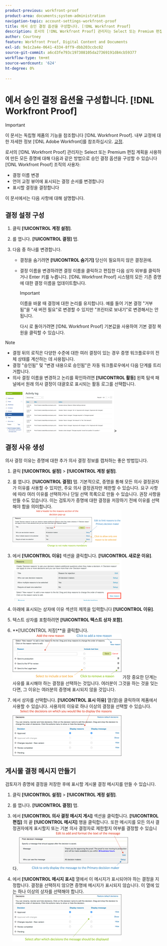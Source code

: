 ```yaml
---
product-previous: workfront-proof
product-area: documents;system-administration
navigation-topic: account-settings-workfront-proof
title: 에서 승인 결정 옵션을 구성합니다. [!DNL Workfront Proof]
description: 로서의 [!DNL Workfront Proof] 관리자는 Select 또는 Premium 편집 계획을 사용하여 만든 모든 증명에 대해 다음과 같은 방법으로 승인 결정 옵션을 구성할 수 있습니다 [!DNL Workfront Proof] 조직의 사용자 - 나를 편집합니다.
author: Courtney
feature: Workfront Proof, Digital Content and Documents
exl-id: 9e1c2a4e-0641-4334-8ff9-dbb203ccbc82
source-git-commit: a6cd3fe793c197308105da27369191d84cb59377
workflow-type: tm+mt
source-wordcount: '624'
ht-degree: 0%

---
```


# 에서 승인 결정 옵션을 구성합니다. [!DNL Workfront Proof]

>[!IMPORTANT]
>
>이 문서는 독립형 제품의 기능을 참조합니다 [!DNL Workfront Proof]. 내부 교정에 대한 자세한 정보 [!DNL Adobe Workfront]를 참조하십시오. [교정](../../../review-and-approve-work/proofing/proofing.md).

로서의 [!DNL Workfront Proof] 관리자는 Select 또는 Premium 편집 계획을 사용하여 만든 모든 증명에 대해 다음과 같은 방법으로 승인 결정 옵션을 구성할 수 있습니다 [!DNL Workfront Proof] 조직의 사용자:

* 결정 이름 변경
* 언어 교정 뷰어에 표시되는 결정 순서를 변경합니다
* 표시할 결정을 결정합니다

이 문서에서는 다음 사항에 대해 설명합니다.

## 결정 설정 구성

1. 클릭 **[!UICONTROL 계정 설정]**.
1. 를 엽니다. **[!UICONTROL 결정]** 탭.
1. 다음 중 하나를 변경합니다.

   * 결정을 숨기려면 **[!UICONTROL 숨기기]** 당신이 필요하지 않은 결정권에.
   * 결정 이름을 변경하려면 결정 이름을 클릭하고 편집한 다음 상자 외부를 클릭하거나 Enter 키를 누릅니다. [!DNL Workfront Proof] 시스템의 모든 기존 증명에 대한 결정 이름을 업데이트합니다.

      >[!IMPORTANT]
      >
      >이름을 바꿀 때 결정에 대한 논리를 유지합니다. 예를 들어 기본 결정 &quot;거부됨&quot;을 &quot;새 버전 필요&quot;로 변경할 수 있지만 &quot;프린터로 보내기&quot;로 변경해서는 안 됩니다.

      다시 로 돌아가려면 [!DNL Workfront Proof] 기본값을 사용하여 기본 결정 복원을 클릭할 수 있습니다.

>[!NOTE]
>
>* 결정 뒤의 로직은 다양한 수준에 대한 여러 결정이 있는 경우 증명 워크플로우의 전체 상태를 계산하는 데 사용됩니다.
>* 결정 &quot;승인됨&quot; 및 &quot;변경 내용으로 승인됨&quot;은 자동 워크플로우에서 다음 단계를 트리거합니다.
>* 의사 결정 이름을 변경하고 논리를 확인하려면 **[!UICONTROL 활동]** 왼쪽 탐색 패널에서 원래 의사 결정이 대괄호로 표시되는 활동 로그를 선택합니다.
>
>  ![2016-12-20_1921.png](assets/2016-12-20-1921-350x132.png)>

## 결정 사유 생성

의사 결정 이유는 증명에 대한 추가 의사 결정 정보를 캡처하는 좋은 방법입니다.

1. 클릭 **[!UICONTROL 설정]** > **[!UICONTROL 계정 설정]**.

1. 를 엽니다. **[!UICONTROL 결정]** 탭.
기본적으로, 증명을 통해 모든 의사 결정권자가 이유를 사용할 수 있지만, 주요 의사 결정권자만 제한할 수 있습니다.
요구 사항에 따라 여러 이유를 선택하거나 단일 선택 목록으로 만들 수 있습니다. 권장 사항을 만들 수도 있습니다. 이는 검토자가 증명에 대한 결정을 저장하기 전에 이유를 선택해야 함을 의미합니다.
   ![Reasons_setup.png](assets/reasons-setup-350x121.png)

1. 에서 **[!UICONTROL 이유]** 섹션을 클릭합니다. **[!UICONTROL 새로운 이유]**.
   ![New_reason.png](assets/new-reason-350x135.png)

1. 아래에 표시되는 상자에 이유 섹션의 제목을 입력합니다 **[!UICONTROL 이유]**.
1. 텍스트 상자를 포함하려면 **[!UICONTROL 텍스트 상자 포함]**.
1. **[!UICONTROL 저장]**을 클릭합니다.
   ![re이유_setup_2.png](assets/reasons-setup-2-350x146.png)
가장 중요한 단계는 사유를 표시해야 하는 결정을 선택하는 것입니다. 여러분이 그것을 하는 것을 잊는다면, 그 이유는 여러분의 증명에 표시되지 않을 것입니다.

1. 에서 상자를 선택합니다. **[!UICONTROL 표시 이유]** 열(열)을 클릭하여 제품에서 사용할 수 있습니다. 사용자의 이유로 하나 이상의 결정을 선택할 수 있습니다.
   ![이유_-_decision_selection.png](assets/reasons---decision-selection-350x150.png)

## 게시물 결정 메시지 만들기

검토자가 증명에 결정을 저장한 후에 표시할 게시물 결정 메시지를 만들 수 있습니다.

1. 클릭 **[!UICONTROL 설정]** > **[!UICONTROL 계정 설정]**.

1. 를 엽니다. **[!UICONTROL 결정]** 탭.
1. 에서 **[!UICONTROL 의사 결정 메시지 게시]** 섹션을 클릭합니다. **[!UICONTROL 편집]** 의 끝 **[!UICONTROL 메시지]** 행을 클릭합니다.
또한 메시지를 모든 의사 결정권자에게 표시할지 또는 기본 의사 결정자로 제한할지 여부를 결정할 수 있습니다.
   ![post_decision_message_set_up.png](assets/post-decision-message-set-up-350x125.png)

1. 에서 **[!UICONTROL 메시지 표시]** 열에서 이 메시지가 표시되어야 하는 결정을 지정합니다.
결정을 선택하지 않으면 증명에 메시지가 표시되지 않습니다. 이 열에 있는 하나 이상의 상자를 선택해야 합니다.
   ![post_decision_message_set_up_2.png](assets/post-decision-message-set-up-2-350x151.png)
